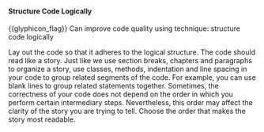 <div id="title">

#### Structure Code Logically

</div>

<span id="prereqs"></span>

<span id="outcomes">{{glyphicon_flag}} Can improve code quality using technique: structure code logically </span>

<div id="body">

Lay out the code so that it adheres to the logical structure. The code should read like a story. Just like we use section breaks, chapters and paragraphs to organize a story, use classes, methods, indentation and line spacing in your code to group related segments of the code.  For example, you can use blank lines to group related statements together.
Sometimes, the correctness of your code does not depend on the order in which you perform certain intermediary steps. Nevertheless, this order may affect the clarity of the story you are trying to tell. Choose the order that makes the story most readable.


</div>

<div id="extras">
</div>